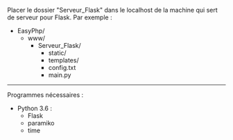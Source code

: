 Placer le dossier "Serveur_Flask" dans le localhost de la machine qui sert de serveur pour Flask.
Par exemple :
- EasyPhp/
  - www/
    - Serveur_Flask/
      - static/
      - templates/
      - config.txt
      - main.py

-------
Programmes nécessaires :
- Python 3.6 :
  - Flask
  - paramiko
  - time
